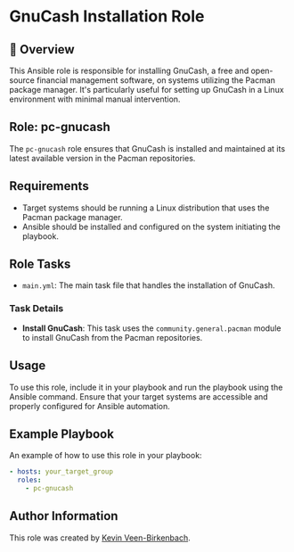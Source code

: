 # GnuCash Installation Role

## 📌 Overview
This Ansible role is responsible for installing GnuCash, a free and open-source financial management software, on systems utilizing the Pacman package manager. It's particularly useful for setting up GnuCash in a Linux environment with minimal manual intervention.

## Role: pc-gnucash
The `pc-gnucash` role ensures that GnuCash is installed and maintained at its latest available version in the Pacman repositories.

## Requirements
- Target systems should be running a Linux distribution that uses the Pacman package manager.
- Ansible should be installed and configured on the system initiating the playbook.

## Role Tasks
- `main.yml`: The main task file that handles the installation of GnuCash.

### Task Details
- **Install GnuCash**: This task uses the `community.general.pacman` module to install GnuCash from the Pacman repositories.

## Usage
To use this role, include it in your playbook and run the playbook using the Ansible command. Ensure that your target systems are accessible and properly configured for Ansible automation.

## Example Playbook
An example of how to use this role in your playbook:

```yaml
- hosts: your_target_group
  roles:
    - pc-gnucash
```

## Author Information
This role was created by [Kevin Veen-Birkenbach](https://cybermaster.space).
